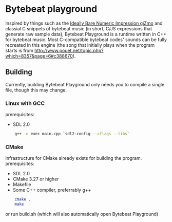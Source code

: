 # Bytebeat playground
Inspired by things such as the [Ideally Bare Numeric Impression giZmo](http://viznut.fi/ibniz/) and classial C snippets of bytebeat music (in short, C/JS expressions that generate raw sample data), Bytebeat Playground is a runtime written in C++ for bytebeat music. Most C-compatible bytebeat codes' sounds can be fully recreated in this engine (the song that initially plays when the program starts is from http://www.pouet.net/topic.php?which=8357&page=6#c388670).

## Building
Currently, building Bytebeat Playground only needs you to compile a single file, though this may change.

### Linux with GCC
prerequisites:
* SDL 2.0
```sh
    g++ -o exec main.cpp `sdl2-config --cflags --libs`
```

### CMake
Infrastructure for CMake already exists for building the program.
prerequisites:
* SDL 2.0
* CMake 3.27 or higher
* Makefile
* Some C++ compiler, preferrably g++
```sh
    cmake .
    make
```
or run build.sh (which will also automatically open Bytebeat Playground)
